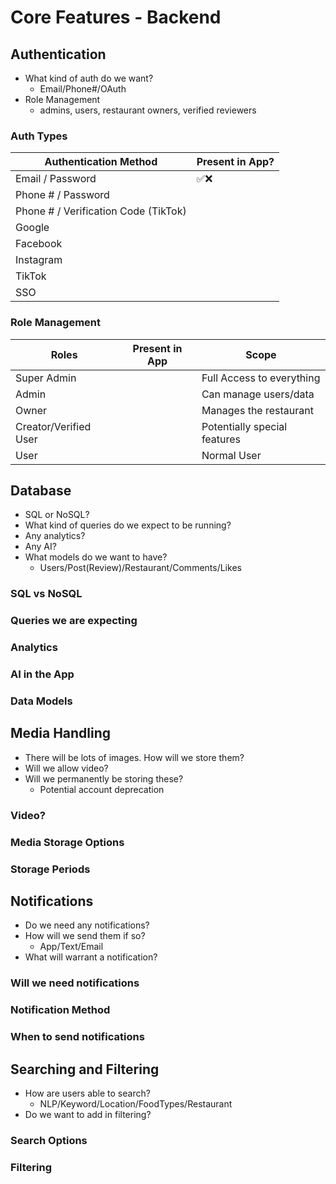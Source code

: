 
# Core Features - Backend

## Authentication

- What kind of auth do we want?
	- Email/Phone#/OAuth
- Role Management
	- admins, users, restaurant owners, verified reviewers


### Auth Types

| Authentication Method                | Present in App? |
| ------------------------------------ | --------------- |
| Email / Password                     | ✅❌              |
| Phone # / Password                   |                 |
| Phone # / Verification Code (TikTok) |                 |
| Google                               |                 |
| Facebook                             |                 |
| Instagram                            |                 |
| TikTok                               |                 |
| SSO                                  |                 |

### Role  Management

| Roles                 | Present in App | Scope                        |
| --------------------- | -------------- | ---------------------------- |
| Super Admin           |                | Full Access to everything    |
| Admin                 |                | Can manage users/data        |
| Owner                 |                | Manages the restaurant       |
| Creator/Verified User |                | Potentially special features |
| User                  |                | Normal User                  |

## Database

- SQL or NoSQL?
- What kind of queries do we expect to be running?
- Any analytics?
- Any AI?
- What models do we want to have?
	- Users/Post(Review)/Restaurant/Comments/Likes

### SQL vs NoSQL


### Queries we are expecting


### Analytics


### AI in the App


### Data Models


## Media Handling

- There will be lots of images.  How will we store them?
- Will we allow video?
- Will we permanently be storing these?  
	- Potential account deprecation

### Video?


### Media Storage Options


### Storage Periods


## Notifications

- Do we need any notifications?
- How will we send them if so?
	- App/Text/Email
- What will warrant a notification?

### Will we need notifications


### Notification Method


### When to send notifications


## Searching and Filtering

- How are users able to search?
	- NLP/Keyword/Location/FoodTypes/Restaurant
- Do we want to add in filtering?

### Search Options


### Filtering
